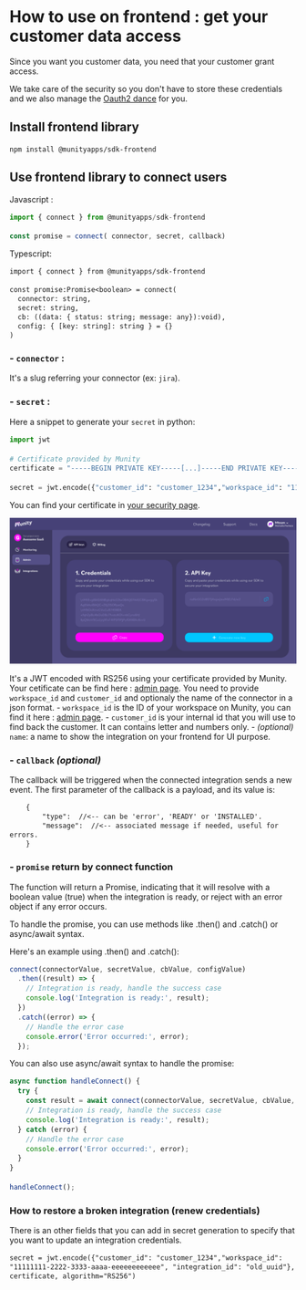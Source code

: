 # How to use on frontend : get your customer data access

Since you want you customer data, you need that your customer grant access.

We take care of the security so you don't have to store these credentials and we also manage the [Oauth2 dance](https://en.wikipedia.org/wiki/OAuth) for you.

## Install frontend library

```
npm install @munityapps/sdk-frontend
```

## Use frontend library to connect users

Javascript :
```javascript
import { connect } from @munityapps/sdk-frontend

const promise = connect( connector, secret, callback)
```

Typescript:
```javacript
import { connect } from @munityapps/sdk-frontend

const promise:Promise<boolean> = connect(
  connector: string,
  secret: string,
  cb: ((data: { status: string; message: any}):void),
  config: { [key: string]: string } = {}
)
```

### - `connector` :
It's a slug referring your connector (ex: `jira`).
### - `secret` : 

Here a snippet to generate your `secret` in python:

```python
import jwt

# Certificate provided by Munity
certificate = "-----BEGIN PRIVATE KEY-----[...]-----END PRIVATE KEY-----\n"

secret = jwt.encode({"customer_id": "customer_1234","workspace_id": "11111111-2222-3333-aaaa-eeeeeeeeeeee", "name": "optional name"}, certificate, algorithm="RS256")

```

You can find your certificate in [your security page](https://app.munityapps.com/security).

![api_cert](./assets/api_cert.png)

It's a JWT encoded with RS256 using your certificate provided by Munity. Your cetificate can be find here : [admin page](https://app.munityapps.com/admin). You need to provide `workspace_id` and `customer_id` and optionaly the name of the connector in a json format. 
    - `workspace_id` is the ID of your workspace on Munity, you can find it here : [admin page](https://app.munityapps.com/admin).
    - `customer_id` is your internal id that you will use to find back the customer. It can contains letter and numbers only.
    - *(optional)* `name`: a name to show the integration on your frontend for UI purpose.

### - `callback` *(optional)* 
The callback will be triggered when the connected integration sends a new event. The first parameter of the callback is a payload, and its value is:
```
    { 
        "type":  //<-- can be 'error', 'READY' or 'INSTALLED'.
        "message":  //<-- associated message if needed, useful for errors.
    }
``` 

### - `promise` return by connect function

The function will return a Promise<boolean>, indicating that it will resolve with a boolean value (true) when the integration is ready, or reject with an error object if any error occurs.

To handle the promise, you can use methods like .then() and .catch() or async/await syntax.

Here's an example using .then() and .catch():

```javascript
connect(connectorValue, secretValue, cbValue, configValue)
  .then((result) => {
    // Integration is ready, handle the success case
    console.log('Integration is ready:', result);
  })
  .catch((error) => {
    // Handle the error case
    console.error('Error occurred:', error);
  });
```

You can also use async/await syntax to handle the promise:

```javascript
async function handleConnect() {
  try {
    const result = await connect(connectorValue, secretValue, cbValue, configValue);
    // Integration is ready, handle the success case
    console.log('Integration is ready:', result);
  } catch (error) {
    // Handle the error case
    console.error('Error occurred:', error);
  }
}

handleConnect();
```

### How to restore a broken integration (renew credentials)

There is an other fields that you can add in secret generation to specify that you want to update an integration credentials.

```
secret = jwt.encode({"customer_id": "customer_1234","workspace_id": "11111111-2222-3333-aaaa-eeeeeeeeeeee", "integration_id": "old_uuid"}, certificate, algorithm="RS256")
```